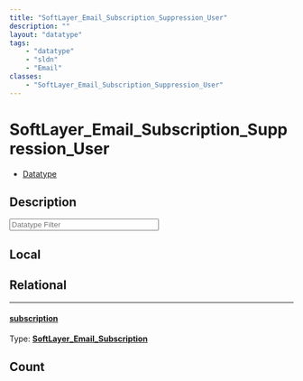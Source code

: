 ```yaml
---
title: "SoftLayer_Email_Subscription_Suppression_User"
description: ""
layout: "datatype"
tags:
    - "datatype"
    - "sldn"
    - "Email"
classes:
    - "SoftLayer_Email_Subscription_Suppression_User"
---
```


# SoftLayer_Email_Subscription_Suppression_User
<div id='service-datatype'>
    <ul id='sldn-reference-tabs'>
        <li id='datatype'> <a href='/reference/datatypes/SoftLayer_Email_Subscription_Suppression_User' >Datatype</a></li>
    </ul>
</div>

## Description 








<!-- Filer BEGIN -->
<div class="view-filters">
        <div class="clearfix">
            <div class="search-input-box">
                <input placeholder="Datatype Filter" onkeyup="titleSearch(inputId='prop-input', divId='properties', elementClass='prop-row')" 
                    type="text" id="prop-input" value="" size="30" maxlength="128" class="form-text">
            </div>
        </div>
</div>
<!-- Filer END -->

<div id="properties" class="content">
<div id="localProperties" class="prop-content" >

## Local
</div>
<!-- LOCAL PROPERTY END -->

<div id="relationalProperties"  class="prop-content" >

## Relational
<div class="prop-row">

-----
[subscription]: #subscription
#### [subscription]
  
<span class="type-label">Type: </span>**<a href='/reference/datatypes/SoftLayer_Email_Subscription'>SoftLayer_Email_Subscription </a>**  



</div>

## Count
</div>


